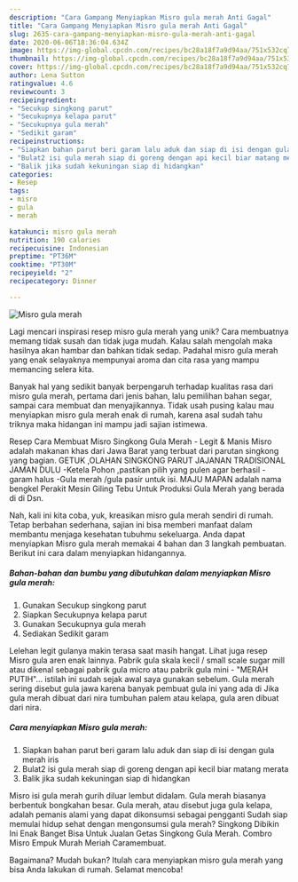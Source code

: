 ```yaml
---
description: "Cara Gampang Menyiapkan Misro gula merah Anti Gagal"
title: "Cara Gampang Menyiapkan Misro gula merah Anti Gagal"
slug: 2635-cara-gampang-menyiapkan-misro-gula-merah-anti-gagal
date: 2020-06-06T18:36:04.634Z
image: https://img-global.cpcdn.com/recipes/bc28a18f7a9d94aa/751x532cq70/misro-gula-merah-foto-resep-utama.jpg
thumbnail: https://img-global.cpcdn.com/recipes/bc28a18f7a9d94aa/751x532cq70/misro-gula-merah-foto-resep-utama.jpg
cover: https://img-global.cpcdn.com/recipes/bc28a18f7a9d94aa/751x532cq70/misro-gula-merah-foto-resep-utama.jpg
author: Lena Sutton
ratingvalue: 4.6
reviewcount: 3
recipeingredient:
- "Secukup singkong parut"
- "Secukupnya kelapa parut"
- "Secukupnya gula merah"
- "Sedikit garam"
recipeinstructions:
- "Siapkan bahan parut beri garam lalu aduk dan siap di isi dengan gula merah iris"
- "Bulat2 isi gula merah siap di goreng dengan api kecil biar matang merata"
- "Balik jika sudah kekuningan siap di hidangkan"
categories:
- Resep
tags:
- misro
- gula
- merah

katakunci: misro gula merah 
nutrition: 190 calories
recipecuisine: Indonesian
preptime: "PT36M"
cooktime: "PT30M"
recipeyield: "2"
recipecategory: Dinner

---
```



![Misro gula merah](https://img-global.cpcdn.com/recipes/bc28a18f7a9d94aa/751x532cq70/misro-gula-merah-foto-resep-utama.jpg)

Lagi mencari inspirasi resep misro gula merah yang unik? Cara membuatnya memang tidak susah dan tidak juga mudah. Kalau salah mengolah maka hasilnya akan hambar dan bahkan tidak sedap. Padahal misro gula merah yang enak selayaknya mempunyai aroma dan cita rasa yang mampu memancing selera kita.

Banyak hal yang sedikit banyak berpengaruh terhadap kualitas rasa dari misro gula merah, pertama dari jenis bahan, lalu pemilihan bahan segar, sampai cara membuat dan menyajikannya. Tidak usah pusing kalau mau menyiapkan misro gula merah enak di rumah, karena asal sudah tahu triknya maka hidangan ini mampu jadi sajian istimewa.

Resep Cara Membuat Misro Singkong Gula Merah - Legit &amp; Manis Misro adalah makanan khas dari Jawa Barat yang terbuat dari parutan singkong yang bagian. GETUK ,OLAHAN SINGKONG PARUT JAJANAN TRADISIONAL JAMAN DULU -Ketela Pohon ,pastikan pilih yang pulen agar berhasil -garam halus -Gula merah /gula pasir untuk isi. MAJU MAPAN adalah nama bengkel Perakit Mesin Giling Tebu Untuk Produksi Gula Merah yang berada di di Dsn.


Nah, kali ini kita coba, yuk, kreasikan misro gula merah sendiri di rumah. Tetap berbahan sederhana, sajian ini bisa memberi manfaat dalam membantu menjaga kesehatan tubuhmu sekeluarga. Anda dapat menyiapkan Misro gula merah memakai 4 bahan dan 3 langkah pembuatan. Berikut ini cara dalam menyiapkan hidangannya.

<!--inarticleads1-->

##### Bahan-bahan dan bumbu yang dibutuhkan dalam menyiapkan Misro gula merah:

1. Gunakan Secukup singkong parut
1. Siapkan Secukupnya kelapa parut
1. Gunakan Secukupnya gula merah
1. Sediakan Sedikit garam


Lelehan legit gulanya makin terasa saat masih hangat. Lihat juga resep Misro gula aren enak lainnya. Pabrik gula skala kecil / small scale sugar mill atau dikenal sebagai pabrik gula micro atau pabrik gula mini - &#34;MERAH PUTIH&#34;… istilah ini sudah sejak awal saya gunakan sebelum. Gula merah sering disebut gula jawa karena banyak pembuat gula ini yang ada di Jika gula merah dibuat dari nira tumbuhan palem atau kelapa, gula aren dibuat dari nira. 

<!--inarticleads2-->

##### Cara menyiapkan Misro gula merah:

1. Siapkan bahan parut beri garam lalu aduk dan siap di isi dengan gula merah iris
1. Bulat2 isi gula merah siap di goreng dengan api kecil biar matang merata
1. Balik jika sudah kekuningan siap di hidangkan


Misro isi gula merah gurih diluar lembut didalam. Gula merah biasanya berbentuk bongkahan besar. Gula merah, atau disebut juga gula kelapa, adalah pemanis alami yang dapat dikonsumsi sebagai pengganti Sudah siap memulai hidup sehat dengan mengonsumsi gula merah? Singkong Dibikin Ini Enak Banget Bisa Untuk Jualan Getas Singkong Gula Merah. Combro Misro Empuk Murah Meriah Caramembuat. 

Bagaimana? Mudah bukan? Itulah cara menyiapkan misro gula merah yang bisa Anda lakukan di rumah. Selamat mencoba!
